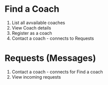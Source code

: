 # Find a Coach

1. List all avvailable coaches
2. View Coach details
3. Register as a coach
4. Contact a coach - connects to Requests

# Requests (Messages)

1. Contact a coach - connects for Find a coach
2. View incoming requests
